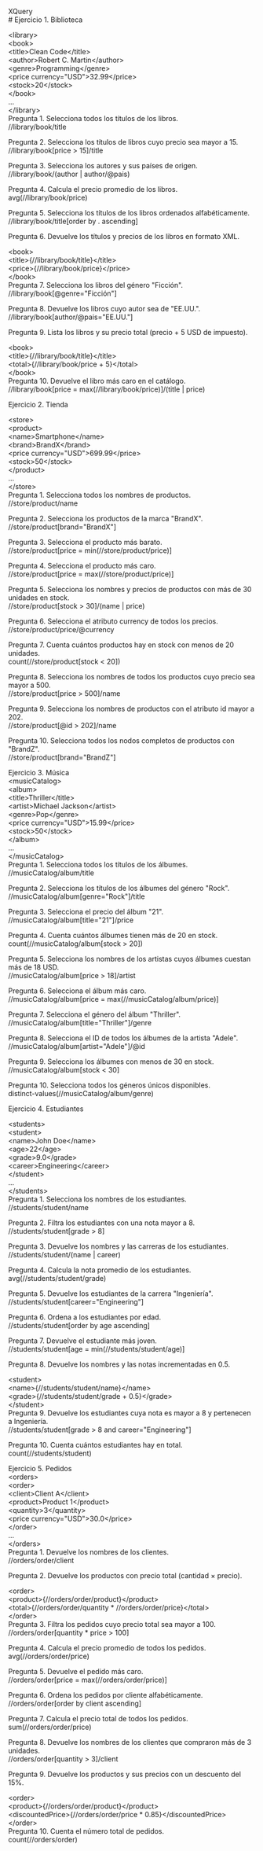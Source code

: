 XQuery  
\# Ejercicio 1\. Biblioteca

\<library\>  
  \<book\>  
    \<title\>Clean Code\</title\>  
    \<author\>Robert C. Martin\</author\>  
    \<genre\>Programming\</genre\>  
    \<price currency="USD"\>32.99\</price\>  
    \<stock\>20\</stock\>  
  \</book\>  
  ...  
\</library\>  
Pregunta 1\. Selecciona todos los títulos de los libros.  
//library/book/title

Pregunta 2\. Selecciona los títulos de libros cuyo precio sea mayor a 15\.  
//library/book\[price \> 15\]/title

Pregunta 3\. Selecciona los autores y sus países de origen.  
//library/book/(author | author/@pais)

Pregunta 4\. Calcula el precio promedio de los libros.  
avg(//library/book/price)

Pregunta 5\. Selecciona los títulos de los libros ordenados alfabéticamente.  
//library/book/title\[order by . ascending\]

Pregunta 6\. Devuelve los títulos y precios de los libros en formato XML.

\<book\>  
  \<title\>{//library/book/title}\</title\>  
  \<price\>{//library/book/price}\</price\>  
\</book\>  
Pregunta 7\. Selecciona los libros del género "Ficción".  
//library/book\[@genre="Ficción"\]

Pregunta 8\. Devuelve los libros cuyo autor sea de "EE.UU.".  
//library/book\[author/@pais="EE.UU."\]

Pregunta 9\. Lista los libros y su precio total (precio \+ 5 USD de impuesto).

\<book\>  
  \<title\>{//library/book/title}\</title\>  
  \<total\>{//library/book/price \+ 5}\</total\>  
\</book\>  
Pregunta 10\. Devuelve el libro más caro en el catálogo.  
//library/book\[price \= max(//library/book/price)\]/(title | price)

Ejercicio 2\. Tienda

\<store\>  
  \<product\>  
    \<name\>Smartphone\</name\>  
    \<brand\>BrandX\</brand\>  
    \<price currency="USD"\>699.99\</price\>  
    \<stock\>50\</stock\>  
  \</product\>  
  ...  
\</store\>  
Pregunta 1\. Selecciona todos los nombres de productos.  
//store/product/name

Pregunta 2\. Selecciona los productos de la marca "BrandX".  
//store/product\[brand="BrandX"\]

Pregunta 3\. Selecciona el producto más barato.  
//store/product\[price \= min(//store/product/price)\]

Pregunta 4\. Selecciona el producto más caro.  
//store/product\[price \= max(//store/product/price)\]

Pregunta 5\. Selecciona los nombres y precios de productos con más de 30 unidades en stock.  
//store/product\[stock \> 30\]/(name | price)

Pregunta 6\. Selecciona el atributo currency de todos los precios.  
//store/product/price/@currency

Pregunta 7\. Cuenta cuántos productos hay en stock con menos de 20 unidades.  
count(//store/product\[stock \< 20\])

Pregunta 8\. Selecciona los nombres de todos los productos cuyo precio sea mayor a 500\.  
//store/product\[price \> 500\]/name

Pregunta 9\. Selecciona los nombres de productos con el atributo id mayor a 202\.  
//store/product\[@id \> 202\]/name

Pregunta 10\. Selecciona todos los nodos completos de productos con "BrandZ".  
//store/product\[brand="BrandZ"\]

Ejercicio 3\. Música  
\<musicCatalog\>  
  \<album\>  
    \<title\>Thriller\</title\>  
    \<artist\>Michael Jackson\</artist\>  
    \<genre\>Pop\</genre\>  
    \<price currency="USD"\>15.99\</price\>  
    \<stock\>50\</stock\>  
  \</album\>  
  ...  
\</musicCatalog\>  
Pregunta 1\. Selecciona todos los títulos de los álbumes.  
//musicCatalog/album/title

Pregunta 2\. Selecciona los títulos de los álbumes del género "Rock".  
//musicCatalog/album\[genre="Rock"\]/title

Pregunta 3\. Selecciona el precio del álbum "21".  
//musicCatalog/album\[title="21"\]/price

Pregunta 4\. Cuenta cuántos álbumes tienen más de 20 en stock.  
count(//musicCatalog/album\[stock \> 20\])

Pregunta 5\. Selecciona los nombres de los artistas cuyos álbumes cuestan más de 18 USD.  
//musicCatalog/album\[price \> 18\]/artist

Pregunta 6\. Selecciona el álbum más caro.  
//musicCatalog/album\[price \= max(//musicCatalog/album/price)\]

Pregunta 7\. Selecciona el género del álbum "Thriller".  
//musicCatalog/album\[title="Thriller"\]/genre

Pregunta 8\. Selecciona el ID de todos los álbumes de la artista "Adele".  
//musicCatalog/album\[artist="Adele"\]/@id

Pregunta 9\. Selecciona los álbumes con menos de 30 en stock.  
//musicCatalog/album\[stock \< 30\]

Pregunta 10\. Selecciona todos los géneros únicos disponibles.  
distinct-values(//musicCatalog/album/genre)

Ejercicio 4\. Estudiantes

\<students\>  
  \<student\>  
    \<name\>John Doe\</name\>  
    \<age\>22\</age\>  
    \<grade\>9.0\</grade\>  
    \<career\>Engineering\</career\>  
  \</student\>  
  ...  
\</students\>  
Pregunta 1\. Selecciona los nombres de los estudiantes.  
//students/student/name

Pregunta 2\. Filtra los estudiantes con una nota mayor a 8\.  
//students/student\[grade \> 8\]

Pregunta 3\. Devuelve los nombres y las carreras de los estudiantes.  
//students/student/(name | career)

Pregunta 4\. Calcula la nota promedio de los estudiantes.  
avg(//students/student/grade)

Pregunta 5\. Devuelve los estudiantes de la carrera "Ingeniería".  
//students/student\[career="Engineering"\]

Pregunta 6\. Ordena a los estudiantes por edad.  
//students/student\[order by age ascending\]

Pregunta 7\. Devuelve el estudiante más joven.  
//students/student\[age \= min(//students/student/age)\]

Pregunta 8\. Devuelve los nombres y las notas incrementadas en 0.5.

\<student\>  
  \<name\>{//students/student/name}\</name\>  
  \<grade\>{//students/student/grade \+ 0.5}\</grade\>  
\</student\>  
Pregunta 9\. Devuelve los estudiantes cuya nota es mayor a 8 y pertenecen a Ingeniería.  
//students/student\[grade \> 8 and career="Engineering"\]

Pregunta 10\. Cuenta cuántos estudiantes hay en total.  
count(//students/student)

Ejercicio 5\. Pedidos  
\<orders\>  
  \<order\>  
    \<client\>Client A\</client\>  
    \<product\>Product 1\</product\>  
    \<quantity\>3\</quantity\>  
    \<price currency="USD"\>30.0\</price\>  
  \</order\>  
  ...  
\</orders\>  
Pregunta 1\. Devuelve los nombres de los clientes.  
//orders/order/client

Pregunta 2\. Devuelve los productos con precio total (cantidad × precio).

\<order\>  
  \<product\>{//orders/order/product}\</product\>  
  \<total\>{//orders/order/quantity \* //orders/order/price}\</total\>  
\</order\>  
Pregunta 3\. Filtra los pedidos cuyo precio total sea mayor a 100\.  
//orders/order\[quantity \* price \> 100\]

Pregunta 4\. Calcula el precio promedio de todos los pedidos.  
avg(//orders/order/price)

Pregunta 5\. Devuelve el pedido más caro.  
//orders/order\[price \= max(//orders/order/price)\]

Pregunta 6\. Ordena los pedidos por cliente alfabéticamente.  
//orders/order\[order by client ascending\]

Pregunta 7\. Calcula el precio total de todos los pedidos.  
sum(//orders/order/price)

Pregunta 8\. Devuelve los nombres de los clientes que compraron más de 3 unidades.  
//orders/order\[quantity \> 3\]/client

Pregunta 9\. Devuelve los productos y sus precios con un descuento del 15%.

\<order\>  
  \<product\>{//orders/order/product}\</product\>  
  \<discountedPrice\>{//orders/order/price \* 0.85}\</discountedPrice\>  
\</order\>  
Pregunta 10\. Cuenta el número total de pedidos.  
count(//orders/order)  
